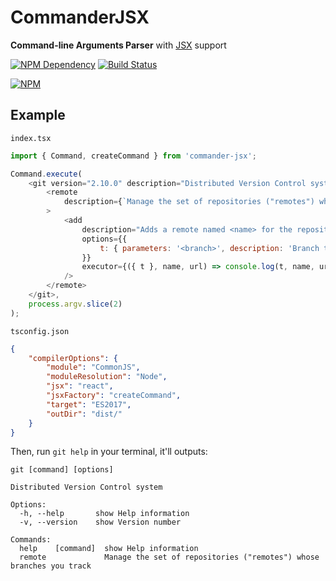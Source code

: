 # CommanderJSX

**Command-line Arguments Parser** with [JSX][1] support

[![NPM Dependency](https://david-dm.org/TechQuery/CommanderJSX.svg)][2]
[![Build Status](https://travis-ci.com/TechQuery/CommanderJSX.svg?branch=master)][3]

[![NPM](https://nodei.co/npm/commander-jsx.png?downloads=true&downloadRank=true&stars=true)][4]

## Example

`index.tsx`

```JavaScript
import { Command, createCommand } from 'commander-jsx';

Command.execute(
    <git version="2.10.0" description="Distributed Version Control system">
        <remote
            description={`Manage the set of repositories ("remotes") whose branches you track`}
        >
            <add
                description="Adds a remote named <name> for the repository at <url>"
                options={{
                    t: { parameters: '<branch>', description: 'Branch tree' }
                }}
                executor={({ t }, name, url) => console.log(t, name, url)}
            />
        </remote>
    </git>,
    process.argv.slice(2)
);
```

`tsconfig.json`

```JSON
{
    "compilerOptions": {
        "module": "CommonJS",
        "moduleResolution": "Node",
        "jsx": "react",
        "jsxFactory": "createCommand",
        "target": "ES2017",
        "outDir": "dist/"
    }
}
```

Then, run `git help` in your terminal, it'll outputs:

    git [command] [options]

    Distributed Version Control system

    Options:
      -h, --help       show Help information
      -v, --version    show Version number

    Commands:
      help    [command]  show Help information
      remote             Manage the set of repositories ("remotes") whose branches you track

[1]: https://facebook.github.io/jsx/
[2]: https://david-dm.org/TechQuery/CommanderJSX
[3]: https://travis-ci.com/TechQuery/CommanderJSX
[4]: https://nodei.co/npm/commander-jsx/
